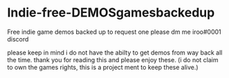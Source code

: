 # Indie-free-DEMOSgamesbackedup
Free indie game demos backed up to request one please dm me iroo#0001 discord

please keep in mind i do not have the abilty to get demos from way back all the time. thank you for reading this and please enjoy these. (i do not claim to own the games rights, this is a project ment to keep these alive.)
